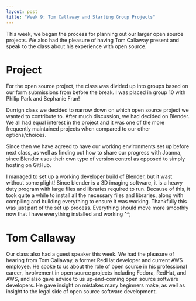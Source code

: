 ```yaml
---
layout: post
title: "Week 9: Tom Callaway and Starting Group Projects"
---
```


<!--more-->




This week, we began the process for planning out our larger open source projects. We also had the pleasure of having Tom Callaway present and speak to the class about his experience with open source.

# Project

For the open source project, the class was divided up into groups based on our form submissions from before the break. I was placed in group 10 with Philip Park and Sephanie Fran! 

Durrign class we decided to narrow down on which open source project we wanted to contribute to. After much discussion, we had decided on Blender. We all had equal interest in the project and it was one of the more frequently maintained projects when compared to our other options/choices. 

Since then we have agreed to have our working environments set up before next class, as well as finding out how to share our progress with Joanna, since Blender uses their own type of version control as opposed to simply hosting on GitHub.

I managed to set up a working developer build of Blender, but it wast without some plight! Since blender is a 3D imaging software, it is a heavy duty program with large files and libraries required to run. Because of this, it took quite a while to install all the necessary files and libraries, along with compiling and building everything to ensure it was working. Thankfully this was just part of the set up process. Everything should move more smoothly now that I have everything installed and working ^^;


# Tom Callaway

Our class also had a guest speaker this week. We had the pleasure of hearing from Tom Callaway, a former RedHat developer and current AWS employee. He spoke to us about the role of open source in his professional career, involvement in open source projects including Fedora, RedHat, and AWS, and also gave advice to us up-and-coming open source software developers. He gave insight on mistakes many beginners make, as well as insight to the legal side of open source software development.
